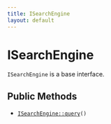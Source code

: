 ```yaml
---
title: ISearchEngine
layout: default
---
```


# ISearchEngine

<code>ISearchEngine</code> is a base interface.

## Public Methods

* <code><a href="ISearchEngine%3A%3Aquery">ISearchEngine::query</a>()</code>


